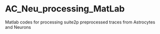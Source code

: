 # AC_Neu_processing_MatLab
Matlab codes for processing suite2p preprocessed traces from Astrocytes and Neurons
